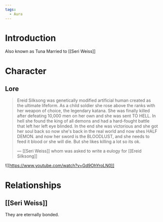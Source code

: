 ```yaml
---
tags:
  - Aura
---
```

# Introduction
Also known as Tuna
Married to [[Seri Weiss]]
# Character
## Lore
> Ereid Silksong was genetically modified artificial human created as the ultimate lifeform.
> As a child soldier she rose above the ranks with her weapon of choice, the legendary katana.
> She was finally killed after defeating 10,000 men on her own and she was sent TO HELL.
> In hell she found the king of all demons and had a hard-fought battle that left her left eye blinded. In the end she was victorious and she got her soul back so now she's back in the real world and now shes HALF DEMON. and now her sword is the BLOODLUST, and she needs to feed it blood or she will die. But she likes killing a lot so its ok.
> 
> — [[Seri Weiss]] whom was asked to write a eulogy for [[Ereid Silksong]]

![[https://www.youtube.com/watch?v=Gd9OhYroLN0]]

# Relationships
## [[Seri Weiss]]
They are eternally bonded.